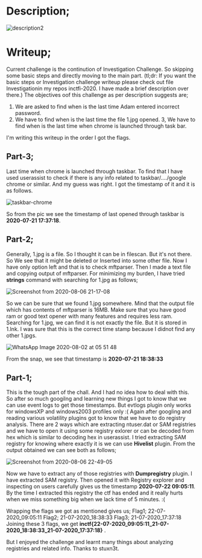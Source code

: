 # Description;

![description2](https://user-images.githubusercontent.com/47820151/89608955-576a5080-d82b-11ea-9db2-7c70666e4c11.png)

# Writeup;

Current challenge is the continution of Investigation Challenge. So skipping some basic steps and directly moving to the main part.
(tl;dr: If you want the basic steps or Investigation challenge writeup please check out file Investigationin my repos inctfi-2020. I have made a brief description over there.)
The objectives oof this challenge as per description suggests are;
1. We are asked to find when is the last time Adam entered incorrect password.
2. We have to find when is the last time the file 1.jpg opened.
3, We have to find when is the last time when chrome is launched through task bar.

I'm writing this writeup in the order I got the flags.

## Part-3;
  Last time when chrome is launched through taskbar.
  To find that I have used userassist to check if there is any info related to taskbar/..../google chrome or similar.
  And my guess was right. I got the timestamp of it and it is as follows.
  
  ![taskbar-chrome](https://user-images.githubusercontent.com/47820151/89609520-f6dc1300-d82c-11ea-9f57-0ae75542e03a.png)

  So from the pic we see the timestamp of last opened through taskbar is **2020-07-21 17:37:18**.

## Part-2;
  Generally, 1.jpg is a file. So I thought it can be in filescan. But it's not there. So We see that it might be deleted or Inserted into some other file.
  Now I have only option left and that is to check mftparser. Then I made a text file and copying output of mftparser.
  For minimizing my burden, I have tried **strings** command with searching for 1.jpg as follows;
  
  ![Screenshot from 2020-08-06 21-17-08](https://user-images.githubusercontent.com/47820151/89609875-f09a6680-d82d-11ea-8217-cd9c1c8d6f4f.png)
  
  So we can be sure that we found 1.jpg somewhere. Mind that the output file which has contents of mftparser is 16MB.
  Make sure that you have good ram or good text opener with many features and requires less ram.
  Searching for 1.jpg, we can find it is not exactly the file. But it is stored in 1.lnk. I was sure that this is the correct time stamp because I didnot find any other 1.jpgs.
 
  ![WhatsApp Image 2020-08-02 at 05 51 48](https://user-images.githubusercontent.com/47820151/89612107-d6fc1d80-d833-11ea-8c17-32f8c1da8d04.jpeg)

  From the snap, we see that timestamp is **2020-07-21 18:38:33** 
  
## Part-1;
  This is the tough part of the chall. And I had no idea how to deal with this. So after so much googilng and learning new things I got to know that we can use event logs to get those timestamps.
  But evtlogs plugin only works for windowsXP and windows2003 profiles only :(
  Again after googling and reading various volatility plugins got to know that we have to do registry analysis.
  There are 2 ways which are extracting ntuser.dat or SAM registries and we have to open it using some registry exlorer or can be decoded from hex which is similar to decoding hex in userassist.
  I tried extracting SAM registry for knowing where exactly it is we can use **Hivelist** plugin. From the output obtained we can see both as follows;

  ![Screenshot from 2020-08-06 22-49-05](https://user-images.githubusercontent.com/47820151/89613490-37d92500-d837-11ea-9169-bafab2bfac23.png)

  Now we have to extract any of those registries with **Dumpregistry** plugin. I have extracted SAM registry.
  Then opened it with Registry explorer and inspecting on users carefully gives us the timestamp **2020-07-22 09:05:11**.
  By the time I extracted this registry the ctf has ended and it really hurts when we miss something big when we lack time of 5 minutes. :(
  
Wrapping the flags we got as mentioned gives us;
  Flag1; 22-07-2020_09:05:11
  Flag2; 21-07-2020_18:38:33
  Flag3; 21-07-2020_17:37:18
  Joining these 3 flags, we get **inctf{22-07-2020_09:05:11_21-07-2020_18:38:33_21-07-2020_17:37:18}** .
  
But I enjoyed the challenge and learnt many things about analyzing registries and related info. Thanks to stuxn3t. 


